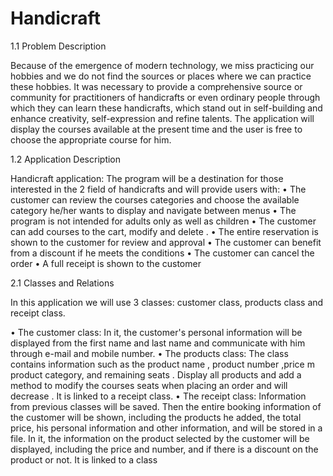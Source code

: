 # Handicraft

1.1 Problem Description

Because of the emergence of modern technology, we miss practicing our
hobbies and we do not find the sources or places where we can practice these
hobbies. It was necessary to provide a comprehensive source or community for
practitioners of handicrafts or even ordinary people through which they can
learn these handicrafts, which stand out in self-building and enhance creativity,
self-expression and refine talents. The application will display the courses
available at the present time and the user is free to choose the appropriate course
for him.

1.2 Application Description

Handicraft application:
The program will be a destination for those interested in the 2 field of handicrafts
and will provide users with:
• The customer can review the courses categories and choose the available
category he/her wants to display and navigate between menus
• The program is not intended for adults only as well as children
• The customer can add courses to the cart, modify and delete .
• The entire reservation is shown to the customer for review and approval
• The customer can benefit from a discount if he meets the conditions
• The customer can cancel the order
• A full receipt is shown to the customer

2.1 Classes and Relations

In this application we will use 3 classes: customer class, products class and
receipt class.

• The customer class:
In it, the customer's personal information will be displayed from the
first name and last name and communicate with him through e-mail
and mobile number.
• The products class:
The class contains information such as the product name , product
number ,price m product category, and remaining seats .
Display all products and add a method to modify the courses seats
when placing an order and will decrease . It is linked to a receipt
class.
• The receipt class:
Information from previous classes will be saved. Then the entire
booking information of the customer will be shown, including the
products he added, the total price, his personal information and
other information, and will be stored in a file.
In it, the information on the product selected by the customer will
be displayed, including the price and number, and if there is a
discount on the product or not. It is linked to a class
